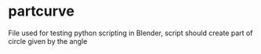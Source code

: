 # partcurve

File used for testing python scripting in Blender, script should create part of circle given by the angle
